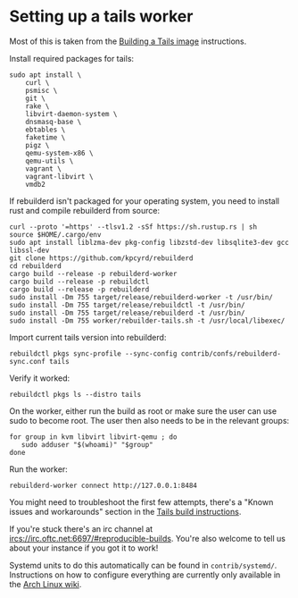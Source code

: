 # Setting up a tails worker

Most of this is taken from the [Building a Tails
image](https://tails.boum.org/contribute/build/) instructions.

Install required packages for tails:

    sudo apt install \
        curl \
        psmisc \
        git \
        rake \
        libvirt-daemon-system \
        dnsmasq-base \
        ebtables \
        faketime \
        pigz \
        qemu-system-x86 \
        qemu-utils \
        vagrant \
        vagrant-libvirt \
        vmdb2

If rebuilderd isn't packaged for your operating system, you need to install
rust and compile rebuilderd from source:

    curl --proto '=https' --tlsv1.2 -sSf https://sh.rustup.rs | sh
    source $HOME/.cargo/env
    sudo apt install liblzma-dev pkg-config libzstd-dev libsqlite3-dev gcc libssl-dev
    git clone https://github.com/kpcyrd/rebuilderd
    cd rebuilderd
    cargo build --release -p rebuilderd-worker
    cargo build --release -p rebuildctl
    cargo build --release -p rebuilderd
    sudo install -Dm 755 target/release/rebuilderd-worker -t /usr/bin/
    sudo install -Dm 755 target/release/rebuildctl -t /usr/bin/
    sudo install -Dm 755 target/release/rebuilderd -t /usr/bin/
    sudo install -Dm 755 worker/rebuilder-tails.sh -t /usr/local/libexec/

Import current tails version into rebuilderd:

    rebuildctl pkgs sync-profile --sync-config contrib/confs/rebuilderd-sync.conf tails

Verify it worked:

    rebuildctl pkgs ls --distro tails

On the worker, either run the build as root or make sure the user can use sudo
to become root. The user then also needs to be in the relevant groups:

    for group in kvm libvirt libvirt-qemu ; do
       sudo adduser "$(whoami)" "$group"
    done

Run the worker:

    rebuilderd-worker connect http://127.0.0.1:8484

You might need to troubleshoot the first few attempts, there's a "Known issues
and workarounds" section in the [Tails build
instructions](https://tails.boum.org/contribute/build/).

If you're stuck there's an irc channel at
<ircs://irc.oftc.net:6697/#reproducible-builds>. You're also welcome to tell us
about your instance if you got it to work!

Systemd units to do this automatically can be found in `contrib/systemd/`.
Instructions on how to configure everything are currently only available in the
[Arch Linux wiki](https://wiki.archlinux.org/title/Rebuilderd).
